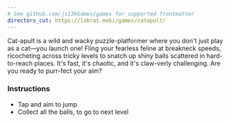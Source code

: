 ```yaml
---
# See github.com/js13kGames/games for supported frontmatter
directors_cut: https://labrat.mobi/games/catapult/
---
```

Cat-apult is a wild and wacky puzzle-platformer where you don't just play as a cat—you launch one! Fling your fearless feline at breakneck speeds, ricocheting across tricky levels to snatch up shiny balls scattered in hard-to-reach places. It's fast, it's chaotic, and it's claw-verly challenging. Are you ready to purr-fect your aim?

### Instructions
- Tap and aim to jump
- Collect all the balls, to go to next level